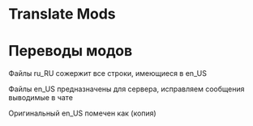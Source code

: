# Translate Mods

# Переводы модов

Файлы ru_RU сожержит все строки, имеющиеся в en_US

Файлы en_US предназначены для сервера, исправляем сообщения выводимые в чате

Оригинальный en_US помечен как (копия) 
